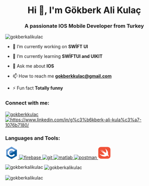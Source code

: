 <h1 align="center">Hi 👋, I'm Gökberk Ali Kulaç</h1>
<h3 align="center">A passionate IOS Mobile Developer from Turkey</h3>

<p align="left"> <img src="https://komarev.com/ghpvc/?username=gokberkalikulac&label=Profile%20views&color=0e75b6&style=flat" alt="gokberkalikulac" /> </p>

- 🔭 I’m currently working on **SWİFT UI**

- 🌱 I’m currently learning **SWİFTUI and UIKIT**

- 💬 Ask me about **IOS**

- 📫 How to reach me **gokberkkulac@gmail.com**

- ⚡ Fun fact **Totally funny**

<h3 align="left">Connect with me:</h3>
<p align="left">
<a href="https://twitter.com/gokberkkulac" target="blank"><img align="center" src="https://raw.githubusercontent.com/rahuldkjain/github-profile-readme-generator/master/src/images/icons/Social/twitter.svg" alt="gokberkkulac" height="30" width="40" /></a>
<a href="https://linkedin.com/in/https://www.linkedin.com/in/g%c3%b6kberk-ali-kula%c3%a7-1076b7180/" target="blank"><img align="center" src="https://raw.githubusercontent.com/rahuldkjain/github-profile-readme-generator/master/src/images/icons/Social/linked-in-alt.svg" alt="https://www.linkedin.com/in/g%c3%b6kberk-ali-kula%c3%a7-1076b7180/" height="30" width="40" /></a>
</p>

<h3 align="left">Languages and Tools:</h3>
<p align="left"> <a href="https://www.cprogramming.com/" target="_blank" rel="noreferrer"> <img src="https://raw.githubusercontent.com/devicons/devicon/master/icons/c/c-original.svg" alt="c" width="40" height="40"/> </a> <a href="https://firebase.google.com/" target="_blank" rel="noreferrer"> <img src="https://www.vectorlogo.zone/logos/firebase/firebase-icon.svg" alt="firebase" width="40" height="40"/> </a> <a href="https://git-scm.com/" target="_blank" rel="noreferrer"> <img src="https://www.vectorlogo.zone/logos/git-scm/git-scm-icon.svg" alt="git" width="40" height="40"/> </a> <a href="https://www.mathworks.com/" target="_blank" rel="noreferrer"> <img src="https://upload.wikimedia.org/wikipedia/commons/2/21/Matlab_Logo.png" alt="matlab" width="40" height="40"/> </a> <a href="https://postman.com" target="_blank" rel="noreferrer"> <img src="https://www.vectorlogo.zone/logos/getpostman/getpostman-icon.svg" alt="postman" width="40" height="40"/> </a> <a href="https://developer.apple.com/swift/" target="_blank" rel="noreferrer"> <img src="https://raw.githubusercontent.com/devicons/devicon/master/icons/swift/swift-original.svg" alt="swift" width="40" height="40"/> </a> </p>

<p><img align="left" src="https://github-readme-stats.vercel.app/api/top-langs?username=gokberkalikulac&show_icons=true&locale=en&layout=compact" alt="gokberkalikulac" /></p>

<p>&nbsp;<img align="center" src="https://github-readme-stats.vercel.app/api?username=gokberkalikulac&show_icons=true&locale=en" alt="gokberkalikulac" /></p>

<p><img align="center" src="https://github-readme-streak-stats.herokuapp.com/?user=gokberkalikulac&" alt="gokberkalikulac" /></p>
